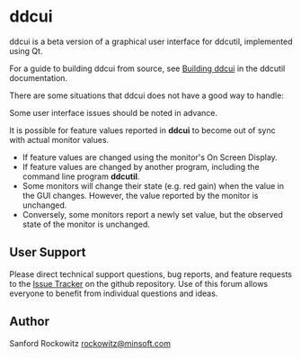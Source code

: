 **ddcui**
=======

ddcui is a beta version of a graphical user interface for ddcutil, implemented using Qt. 

For a guide to building ddcui from source, see [Building ddcui](http://www.ddcutil.com/building_ddcui)
in the ddcutil documentation.

There are some situations that ddcui does not have a good way to handle:

Some user interface issues should be noted in advance.

It is possible for feature values reported in **ddcui** to become out of sync with actual monitor 
values.
- If feature values are changed using the monitor's On Screen Display. 
- If feature values are changed by another program, including the command line program **ddcutil**. 
- Some monitors will change their state (e.g. red gain) when the value in the GUI changes.
However, the value reported by the monitor is unchanged.
- Conversely, some monitors report a newly set value, but the observed state of the monitor
is unchanged.


## User Support

Please direct technical support questions, bug reports, and feature requests to the
[Issue Tracker](https://github.com/rockowitz/ddcui/issues) on the github repository.
Use of this forum allows everyone to benefit from individual questions and ideas.


## Author

Sanford Rockowitz  <rockowitz@minsoft.com>

